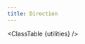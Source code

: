 ```yaml
---
title: Direction
---
```


<script>
	import ClassTable from '$comps/ClassTable.svelte'
	const utilities = {
		'.dir-rtl': {
			'direction': 'rtl',
		},
		'.dir-ltr': {
			'direction': 'ltr',
		},
	}
</script>

<ClassTable {utilities} />
